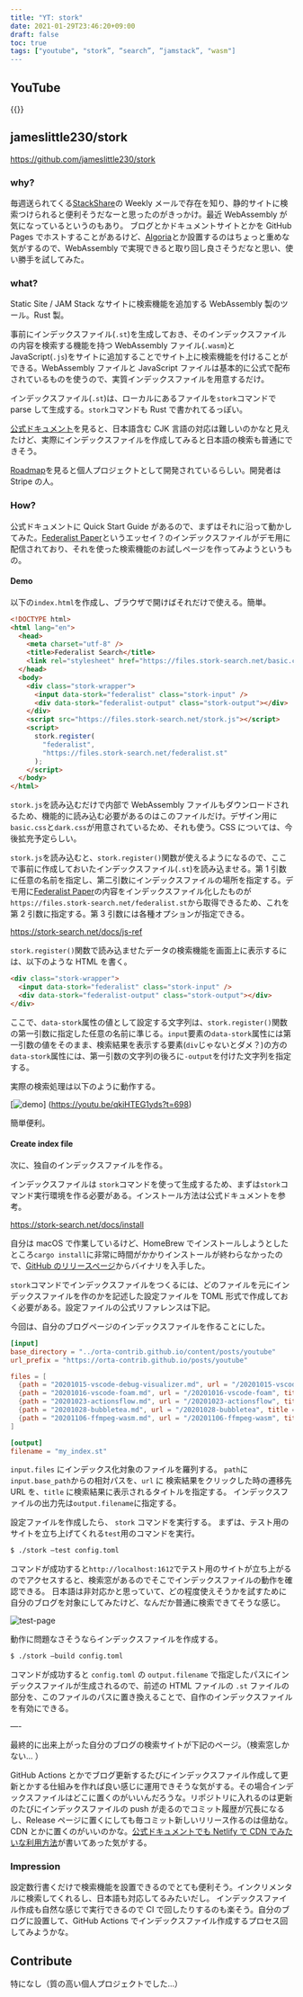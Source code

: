 ```yaml
---
title: "YT: stork"
date: 2021-01-29T23:46:20+09:00
draft: false
toc: true
tags: ["youtube", "stork”, “search”, “jamstack”, "wasm"]
---
```


## YouTube

{{<youtube qkiHTEG1yds>}}

## jameslittle230/stork

https://github.com/jameslittle230/stork

### why?

毎週送られてくる[StackShare](https://stackshare.io/)の Weekly メールで存在を知り、静的サイトに検索つけられると便利そうだなーと思ったのがきっかけ。最近 WebAssembly が気になっているというのもあり。
ブログとかドキュメントサイトとかを GitHub Pages でホストすることがあるけど、[Algoria](https://algolia.com)とか設置するのはちょっと重めな気がするので、WebAssembly で実現できると取り回し良さそうだなと思い、使い勝手を試してみた。

### what?

Static Site / JAM Stack なサイトに検索機能を追加する WebAssembly 製のツール。Rust 製。

事前にインデックスファイル(`.st`)を生成しておき、そのインデックスファイルの内容を検索する機能を持つ WebAssembly ファイル(`.wasm`)と JavaScript(`.js`)をサイトに追加することでサイト上に検索機能を付けることができる。WebAssembly ファイルと JavaScript ファイルは基本的に公式で配布されているものを使うので、実質インデックスファイルを用意するだけ。

インデックスファイル(`.st`)は、ローカルにあるファイルを`stork`コマンドで parse して生成する。`stork`コマンドも Rust で書かれてるっぽい。

[公式ドキュメント](https://stork-search.net/docs/languages)を見ると、日本語含む CJK 言語の対応は難しいのかなと見えたけど、実際にインデックスファイルを作成してみると日本語の検索も普通にできそう。

[Roadmap](https://stork-search.net/roadmap)を見ると個人プロジェクトとして開発されているらしい。開発者は Stripe の人。

### How?

公式ドキュメントに Quick Start Guide があるので、まずはそれに沿って動かしてみた。[Federalist Paper](https://ja.wikipedia.org/wiki/%E3%82%B6%E3%83%BB%E3%83%95%E3%82%A7%E3%83%87%E3%83%A9%E3%83%AA%E3%82%B9%E3%83%88)というエッセイ？のインデックスファイルがデモ用に配信されており、それを使った検索機能のお試しページを作ってみようというもの。

#### Demo

以下の`index.html`を作成し、ブラウザで開けばそれだけで使える。簡単。

```html
<!DOCTYPE html>
<html lang="en">
  <head>
    <meta charset="utf-8" />
    <title>Federalist Search</title>
    <link rel="stylesheet" href="https://files.stork-search.net/basic.css" />
  </head>
  <body>
    <div class="stork-wrapper">
      <input data-stork="federalist" class="stork-input" />
      <div data-stork="federalist-output" class="stork-output"></div>
    </div>
    <script src="https://files.stork-search.net/stork.js"></script>
    <script>
      stork.register(
        "federalist",
        "https://files.stork-search.net/federalist.st"
      );
    </script>
  </body>
</html>
```

`stork.js`を読み込むだけで内部で WebAssembly ファイルもダウンロードされるため、機能的に読み込む必要があるのはこのファイルだけ。デザイン用に`basic.css`と`dark.css`が用意されているため、それも使う。CSS については、今後拡充予定らしい。

`stork.js`を読み込むと、`stork.register()`関数が使えるようになるので、ここで事前に作成しておいたインデックスファイル(`.st`)を読み込ませる。第 1 引数に任意の名前を指定し、第二引数にインデックスファイルの場所を指定する。デモ用に[Federalist Paper](https://ja.wikipedia.org/wiki/%E3%82%B6%E3%83%BB%E3%83%95%E3%82%A7%E3%83%87%E3%83%A9%E3%83%AA%E3%82%B9%E3%83%88)の内容をインデックスファイル化したものが`https://files.stork-search.net/federalist.st`から取得できるため、これを第 2 引数に指定する。第 3 引数には各種オプションが指定できる。

https://stork-search.net/docs/js-ref

`stork.register()`関数で読み込ませたデータの検索機能を画面上に表示するには、以下のような HTML を書く。

```html
<div class="stork-wrapper">
  <input data-stork="federalist" class="stork-input" />
  <div data-stork="federalist-output" class="stork-output"></div>
</div>
```

ここで、`data-stork`属性の値として設定する文字列は、`stork.register()`関数の第一引数に指定した任意の名前に準じる。`input`要素の`data-stork`属性には第一引数の値をそのまま、検索結果を表示する要素(`div`じゃないとダメ？)の方の`data-stork`属性には、第一引数の文字列の後ろに`-output`を付けた文字列を指定する。

実際の検索処理は以下のように動作する。

[![demo](/images/20210129/stork-search.png)]
(https://youtu.be/qkiHTEG1yds?t=698)

簡単便利。

#### Create index file

次に、独自のインデックスファイルを作る。

インデックスファイルは `stork`コマンドを使って生成するため、まずは`stork`コマンド実行環境を作る必要がある。インストール方法は公式ドキュメントを参考。

https://stork-search.net/docs/install

自分は macOS で作業しているけど、HomeBrew でインストールしようとしたところ`cargo install`に非常に時間がかかりインストールが終わらなかったので、[GitHub のリリースページ](https://github.com/jameslittle230/stork/releases/tag/v1.0.4)からバイナリを入手した。

`stork`コマンドでインデックスファイルをつくるには、どのファイルを元にインデックスファイルを作のかを記述した設定ファイルを TOML 形式で作成しておく必要がある。設定ファイルの公式リファレンスは下記。

今回は、自分のブログページのインデックスファイルを作ることにした。

```toml
[input]
base_directory = "../orta-contrib.github.io/content/posts/youtube"
url_prefix = "https://orta-contrib.github.io/posts/youtube"

files = [
  {path = "20201015-vscode-debug-visualizer.md", url = "/20201015-vscode-debug-visualizer", title = "20201015-vscode-debug-visualizer"},
  {path = "20201016-vscode-foam.md", url = "/20201016-vscode-foam", title = "20201016-vscode-foam"},
  {path = "20201023-actionsflow.md", url = "/20201023-actionsflow", title = "20201023-actionsflow"},
  {path = "20201028-bubbletea.md", url = "/20201028-bubbletea", title = "20201028-bubbletea"},
  {path = "20201106-ffmpeg-wasm.md", url = "/20201106-ffmpeg-wasm", title = "20201106-ffmpeg-wasm"}
]

[output]
filename = "my_index.st"
```

`input.files` にインデックス化対象のファイルを羅列する。 `path`に`input.base_path`からの相対パスを、`url` に 検索結果をクリックした時の遷移先 URL を、`title` に検索結果に表示されるタイトルを指定する。 インデックスファイルの出力先は`output.filename`に指定する。

設定ファイルを作成したら、 `stork` コマンドを実行する。
まずは、テスト用のサイトを立ち上げてくれる`test`用のコマンドを実行。

```bash
$ ./stork —test config.toml
```

コマンドが成功すると`http://localhost:1612`でテスト用のサイトが立ち上がるのでアクセスすると、検索窓があるのでそこでインデックスファイルの動作を確認できる。
日本語は非対応かと思っていて、どの程度使えそうかを試すために自分のブログを対象にしてみたけど、なんだか普通に検索できてそうな感じ。

![test-page](/images/20210129/stork-test.png)

動作に問題なさそうならインデックスファイルを作成する。

```bash
$ ./stork —build config.toml
```

コマンドが成功すると `config.toml` の `output.filename` で指定したパスにインデックスファイルが生成されるので、前述の HTML ファイルの `.st` ファイルの部分を、このファイルのパスに置き換えることで、自作のインデックスファイルを有効にできる。

—-

最終的に出来上がった自分のブログの検索サイトが下記のページ。（検索窓しかない... ）

GitHub Actions とかでブログ更新するたびにインデックスファイル作成して更新とかする仕組みを作れば良い感じに運用できそうな気がする。その場合インデックスファイルはどこに置くのがいいんだろうな。リポジトリに入れるのは更新のたびにインデックスファイルの push が走るのでコミット履歴が冗長になるし、Release ページに置くにしても毎コミット新しいリリース作るのは億劫な。CDN とかに置くのがいいのかな。[公式ドキュメントでも Netlify で CDN でみたいな利用方法](https://stork-search.net/docs/stork-and-netlify/)が書いてあった気がする。

### Impression

設定数行書くだけで検索機能を設置できるのでとても便利そう。インクリメンタルに検索してくれるし、日本語も対応してるみたいだし。
インデックスファイル作成も自然な感じで実行できるので CI で回したりするのも楽そう。自分のブログに設置して、GitHub Actions でインデックスファイル作成するプロセス回してみようかな。

## Contribute

特になし（質の高い個人プロジェクトでした...）
